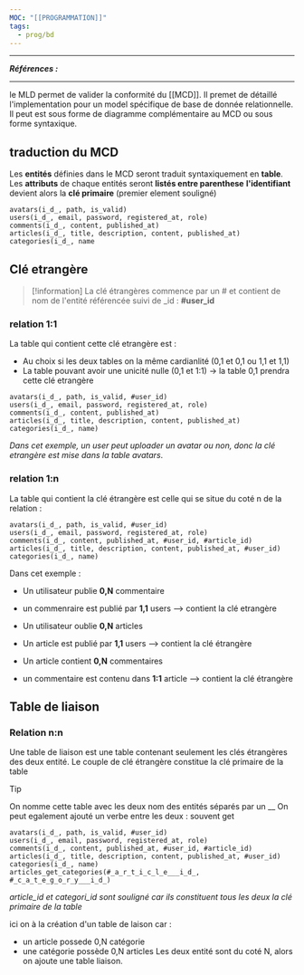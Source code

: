 ```yaml
---
MOC: "[[PROGRAMMATION]]"
tags:
  - prog/bd
---
```

---
***Références :***

---

le MLD permet de valider la conformité du [[MCD]].
Il premet de détaillé l'implementation pour un model spécifique de base de donnée relationnelle.
Il peut est sous forme de diagramme complémentaire au MCD ou sous forme syntaxique.

## traduction du MCD

Les **entités** définies dans le MCD seront traduit syntaxiquement en **table**.
Les **attributs** de chaque entités seront **listés entre parenthese**
**l'identifiant** devient alors la **clé primaire** (premier element souligné)

```
avatars(i̲d̲, path, is_valid)
users(i̲d̲, email, password, registered_at, role)
comments(i̲d̲, content, published_at)
articles(i̲d̲, title, description, content, published_at)
categories(i̲d̲, name
```


## Clé etrangère

> [!information]
> La clé étrangères commence par un # et contient de nom de l'entité référencée suivi de _id : 
> **\#user_id**

### **relation 1:1**

La table qui contient cette clé etrangère est : 
- Au choix si les deux tables on la même cardianlité (0,1 et 0,1 ou 1,1 et 1,1)
- La table pouvant avoir une unicité nulle (0,1 et 1:1) -> la table 0,1 prendra cette clé etrangère

```
avatars(i̲d̲, path, is_valid, #user_id)
users(i̲d̲, email, password, registered_at, role)
comments(i̲d̲, content, published_at)
articles(i̲d̲, title, description, content, published_at)
categories(i̲d̲, name)
```

*Dans cet exemple, un user peut uploader un avatar ou non, donc la clé etrangère est mise dans la table avatars*.

### **relation 1:n**

La table qui contient la clé étrangère est celle qui se situe du coté n de la relation : 

```
avatars(i̲d̲, path, is_valid, #user_id)
users(i̲d̲, email, password, registered_at, role)
comments(i̲d̲, content, published_at, #user_id, #article_id)
articles(i̲d̲, title, description, content, published_at, #user_id)
categories(i̲d̲, name)
```

Dans cet exemple : 
- Un utilisateur publie **0,N** commentaire
- un commenraire est publié par **1,1** users --> contient la clé etrangère

- Un utilisateur oublie **0,N** articles
- Un article est publié par **1,1** users --> contient la clé étrangère 

- Un article contient **0,N** commentaires
- un commentaire est contenu dans **1:1** article --> contient la clé étrangère 

## Table de liaison 

### **Relation n:n**

Une table de liaison est une table contenant seulement les clés étrangères des deux entité. Le couple de clé étrangère constitue la clé primaire de la table 

> [!tip]
> On nomme cette table avec les deux nom des entités séparés par un __
> On peut egalement ajouté un verbe entre les deux : souvent get


```
avatars(i̲d̲, path, is_valid, #user_id)
users(i̲d̲, email, password, registered_at, role)
comments(i̲d̲, content, published_at, #user_id, #article_id)
articles(i̲d̲, title, description, content, published_at, #user_id)
categories(i̲d̲, name)
articles_get_categories(#̲a̲r̲t̲i̲c̲l̲e̲_̲i̲d̲, #̲c̲a̲t̲e̲g̲o̲r̲y̲_̲i̲d̲)
```

*article_id et categori_id sont souligné car ils constituent tous les deux la clé primaire de la table* 

ici on à la création d'un table de laison car : 
- un article possede 0,N catégorie 
- une catégorie possède 0,N articles
Les deux entité sont du coté N, alors on ajoute une table liaison.

